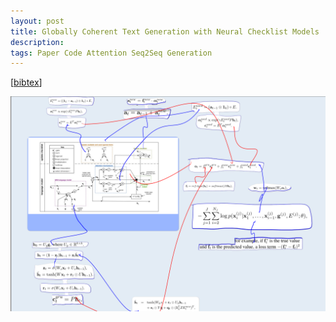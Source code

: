 ```yaml
---
layout: post
title: Globally Coherent Text Generation with Neural Checklist Models
description: 
tags: Paper Code Attention Seq2Seq Generation
---
```


[[bibtex](/files/bibtex/Globally-Coherent-Text-Generation-with-Neural-Checklist-Models.txt)]


<img src="/files/notes/neural_checklist.png" />
